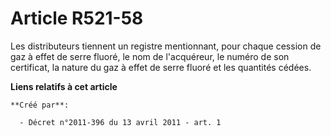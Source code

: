 # Article R521-58

Les distributeurs tiennent un registre mentionnant, pour chaque cession de gaz à effet de serre fluoré, le nom de
l'acquéreur, le numéro de son certificat, la nature du gaz à effet de serre fluoré et les quantités cédées.

**Liens relatifs à cet article**

	**Créé par**:

	  - Décret n°2011-396 du 13 avril 2011 - art. 1
